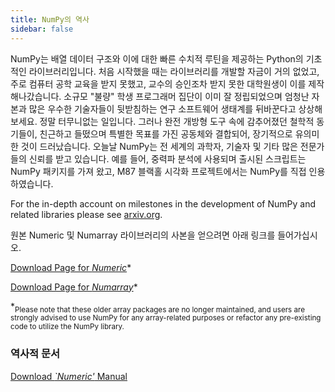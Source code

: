 ```yaml
---
title: NumPy의 역사
sidebar: false
---
```


NumPy는 배열 데이터 구조와 이에 대한 빠른 수치적 루틴을 제공하는 Python의 기초적인 라이브러리입니다. 처음 시작했을 때는 라이브러리를 개발할 자금이 거의 없었고, 주로 컴퓨터 공학 교육을 받지 못했고, 교수의 승인조차 받지 못한 대학원생이 이를 제작해나갔습니다. 소규모 "불량" 학생 프로그래머 집단이 이미 잘 정립되었으며 엄청난 자본과 많은 우수한 기술자들이 뒷받침하는 연구 소프트웨어 생태계를 뒤바꾼다고 상상해보세요. 정말 터무니없는 일입니다. 그러나 완전 개방형 도구 속에 감추어졌던 철학적 동기들이, 친근하고 들떴으며 특별한 목표를 가진 공동체와 결합되어, 장기적으로 유의미한 것이 드러났습니다.  오늘날 NumPy는 전 세계의 과학자, 기술자 및 기타 많은 전문가들의 신뢰를 받고 있습니다. 예를 들어, 중력파 분석에 사용되며 출시된 스크립트는 NumPy 패키지를 가져 왔고, M87 블랙홀 시각화 프로젝트에서는 NumPy를 직접 인용하였습니다.

For the in-depth account on milestones in the development of NumPy and related libraries please see [arxiv.org](https://arxiv.org/abs/1907.10121).

원본 Numeric 및 Numarray 라이브러리의 사본을 얻으려면 아래 링크를 들어가십시오.

[Download Page for _Numeric_](https://sourceforge.net/projects/numpy/files/Old%20Numeric/)\*

[Download Page for _Numarray_](https://sourceforge.net/projects/numpy/files/Old%20Numarray/)\*

\*<sub>Please note that these older array packages are no longer maintained, and users are strongly advised to use NumPy for any array-related purposes or refactor any pre-existing code to utilize the NumPy library.</sub>

### 역사적 문서

[Download _\`Numeric'_ Manual](static/numeric-manual.pdf)
